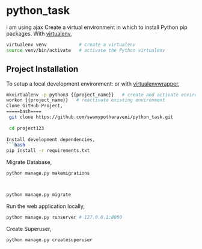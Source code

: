 # python_task
i am using ajax
Create a virtual environment in which to install Python pip packages. With [virtualenv](https://pypi.python.org/pypi/virtualenv),
```bash
virtualenv venv            # create a virtualenv
source venv/bin/activate   # activate the Python virtualenv 
```
## Project Installation

To setup a local development environment:
or with [virtualenvwrapper](http://virtualenvwrapper.readthedocs.org/en/latest/),
```bash
mkvirtualenv -p python3 {{project_name}}   # create and activate environment
workon {{project_name}}   # reactivate existing environment
Clone GitHub Project,
=====bash====
 git clone https://github.com/swamypotharaveni/python_task.git
 
 cd project123
 
Install development dependencies,
```bash
pip install -r requirements.txt
```

Migrate Database,
```bash
python manage.py makemigrations



python manage.py migrate
```

Run the web application locally,
```bash
python manage.py runserver # 127.0.0.1:8000
```

Create Superuser,
```bash
python manage.py createsuperuser
```
